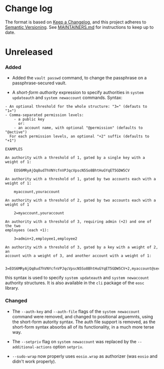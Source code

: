 # Change log

The format is based on
[Keep a Changelog](https://keepachangelog.com/en/1.0.0/), and this
project adheres to
[Semantic Versioning](https://semver.org/spec/v2.0.0.html). See
[MAINTAINERS.md](./MAINTAINERS.md) for instructions to keep up to
date.

# Unreleased

### Added

* Added the `vault passwd` command, to change the passphrase on a
  passphrase-secured vault.

* A _short-form authority_ expression to specify authorities in `system updateauth` and `system newaccount` commands. Syntax:

```
- An optional threshold for the whole structure: "3=" (defauts to "1=")
- Comma-separated permission levels:
    - a public key
      or:
    - an account name, with optional "@permission" (defaults to "@active")
  For each permission levels, an optional "+2" suffix (defaults to "+1")

EXAMPLES

An authority with a threshold of 1, gated by a single key with a
weight of 1:

    EOS6MRyAjQq8ud7hVNYcfnVPJqcVpscN5So8BhtHuGYqET5GDW5CV

An authority with a threshold of 1, gated by two accounts each with a weight of 1:

    myaccount,youraccount

An authority with a threshold of 2, gated by two accounts each with a weight of 1

    2=myaccount,youraccount

An authority with a threshold of 3, requiring admin (+2) and one of the two
employees (each +1):

    3=admin+2,employee1,employee2

An authority with a threshold of 3, gated by a key with a weight of 2, an
account with a weight of 3, and another account with a weight of 1:

    3=EOS6MRyAjQq8ud7hVNYcfnVPJqcVpscN5So8BhtHuGYqET5GDW5CV+2,myaccount@secureperm+3,youraccount
```

this syntax is used to specify `system updateauth` and `system
newaccount` authority structures.  It is also available in the `cli`
package of the `eosc` library.

### Changed

* The `--auth-key` and `--auth-file` flags of the `system newaccount` command were removed, and changed to positional arguemnts, using the short-form autority syntax. The auth file support is removed, as the short-form syntax absorbs all of its functionality, in a much more terse way.

* The `--setpriv` flag on `system newaccount` was replaced by the `--additional-actions` option `setpriv`.

* `--sudo-wrap` now properly uses `eosio.wrap` as authorizer (was `eosio` and didn't work properly).
